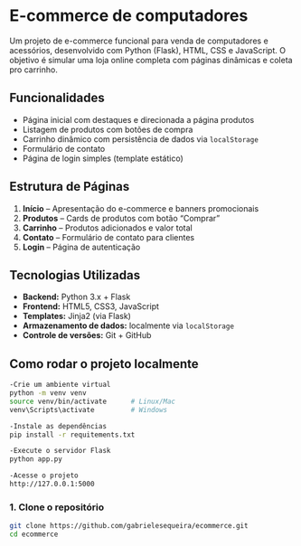 # E-commerce de computadores

Um projeto de e-commerce funcional para venda de computadores e acessórios, desenvolvido com Python (Flask), HTML, CSS e JavaScript. O objetivo é simular uma loja online completa com páginas dinâmicas e coleta pro carrinho.

## Funcionalidades

- Página inicial com destaques e direcionada a página produtos  
- Listagem de produtos com botões de compra  
- Carrinho dinâmico com persistência de dados via `localStorage`  
- Formulário de contato  
- Página de login simples (template estático)

## Estrutura de Páginas

1. **Início** – Apresentação do e-commerce e banners promocionais  
2. **Produtos** – Cards de produtos com botão “Comprar”  
3. **Carrinho** – Produtos adicionados e valor total  
4. **Contato** – Formulário de contato para clientes  
5. **Login** – Página de autenticação

## Tecnologias Utilizadas

- **Backend:** Python 3.x + Flask  
- **Frontend:** HTML5, CSS3, JavaScript  
- **Templates:** Jinja2 (via Flask)  
- **Armazenamento de dados:** localmente via `localStorage`
- **Controle de versões:** Git + GitHub

## Como rodar o projeto localmente

```bash
-Crie um ambiente virtual
python -m venv venv
source venv/bin/activate      # Linux/Mac
venv\Scripts\activate         # Windows

-Instale as dependências
pip install -r requitements.txt

-Execute o servidor Flask 
python app.py

-Acesse o projeto
http://127.0.0.1:5000

```
### 1. Clone o repositório

```bash
git clone https://github.com/gabrielesequeira/ecommerce.git
cd ecommerce
```